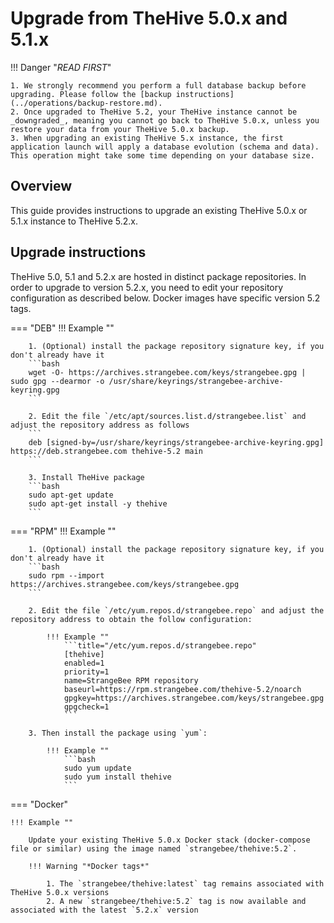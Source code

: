 # Upgrade from TheHive 5.0.x and 5.1.x


!!! Danger "*READ FIRST*"
    
    
    1. We strongly recommend you perform a full database backup before upgrading. Please follow the [backup instructions](../operations/backup-restore.md).
    2. Once upgraded to TheHive 5.2, your TheHive instance cannot be _downgraded_, meaning you cannot go back to TheHive 5.0.x, unless you restore your data from your TheHive 5.0.x backup.
    3. When upgrading an existing TheHive 5.x instance, the first application launch will apply a database evolution (schema and data). This operation might take some time depending on your database size.


## Overview

This guide provides instructions to upgrade an existing TheHive 5.0.x or 5.1.x instance to TheHive 5.2.x.


## Upgrade instructions

TheHive 5.0, 5.1 and 5.2.x are hosted in distinct package repositories. In order to upgrade to version 5.2.x, you need to edit your repository configuration as described below. Docker images have specific version 5.2 tags.


=== "DEB"
    !!! Example ""

        1. (Optional) install the package repository signature key, if you don't already have it
        ```bash
        wget -O- https://archives.strangebee.com/keys/strangebee.gpg | sudo gpg --dearmor -o /usr/share/keyrings/strangebee-archive-keyring.gpg
        ```

        2. Edit the file `/etc/apt/sources.list.d/strangebee.list` and adjust the repository address as follows
        ```
        deb [signed-by=/usr/share/keyrings/strangebee-archive-keyring.gpg] https://deb.strangebee.com thehive-5.2 main
        ```

        3. Install TheHive package
        ```bash
        sudo apt-get update
        sudo apt-get install -y thehive
        ```

=== "RPM"
    !!! Example ""

        1. (Optional) install the package repository signature key, if you don't already have it
        ```bash
        sudo rpm --import https://archives.strangebee.com/keys/strangebee.gpg 
        ```

        2. Edit the file `/etc/yum.repos.d/strangebee.repo` and adjust the repository address to obtain the follow configuration:

            !!! Example ""
                ```title="/etc/yum.repos.d/strangebee.repo"
                [thehive]
                enabled=1
                priority=1
                name=StrangeBee RPM repository
                baseurl=https://rpm.strangebee.com/thehive-5.2/noarch
                gpgkey=https://archives.strangebee.com/keys/strangebee.gpg
                gpgcheck=1
                ```

        3. Then install the package using `yum`:

            !!! Example ""
                ```bash
                sudo yum update
                sudo yum install thehive
                ```

=== "Docker"

    !!! Example ""

        Update your existing TheHive 5.0.x Docker stack (docker-compose file or similar) using the image named `strangebee/thehive:5.2`.

        !!! Warning "*Docker tags*"
        
            1. The `strangebee/thehive:latest` tag remains associated with TheHive 5.0.x versions
            2. A new `strangebee/thehive:5.2` tag is now available and associated with the latest `5.2.x` version